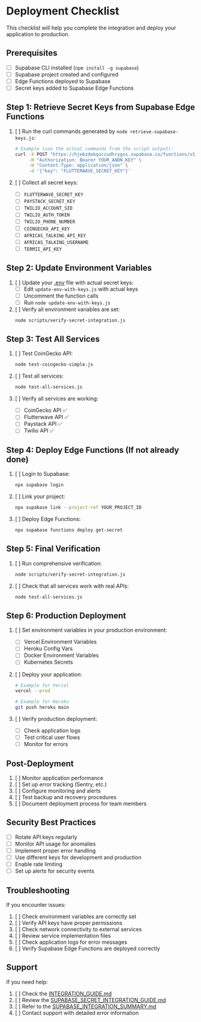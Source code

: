 # Deployment Checklist

This checklist will help you complete the integration and deploy your application to production.

## Prerequisites

- [ ] Supabase CLI installed (`npm install -g supabase`)
- [ ] Supabase project created and configured
- [ ] Edge Functions deployed to Supabase
- [ ] Secret keys added to Supabase Edge Functions

## Step 1: Retrieve Secret Keys from Supabase Edge Functions

1. [ ] Run the curl commands generated by `node retrieve-supabase-keys.js`:
   ```bash
   # Example (use the actual commands from the script output):
   curl -X POST "https://hjebzdekquczudhrygns.supabase.co/functions/v1/get-secret" \
        -H "Authorization: Bearer YOUR_ANON_KEY" \
        -H "Content-Type: application/json" \
        -d '{"key": "FLUTTERWAVE_SECRET_KEY"}'
   ```

2. [ ] Collect all secret keys:
   - [ ] `FLUTTERWAVE_SECRET_KEY`
   - [ ] `PAYSTACK_SECRET_KEY`
   - [ ] `TWILIO_ACCOUNT_SID`
   - [ ] `TWILIO_AUTH_TOKEN`
   - [ ] `TWILIO_PHONE_NUMBER`
   - [ ] `COINGECKO_API_KEY`
   - [ ] `AFRICAS_TALKING_API_KEY`
   - [ ] `AFRICAS_TALKING_USERNAME`
   - [ ] `TERMII_API_KEY`

## Step 2: Update Environment Variables

1. [ ] Update your [.env](file:///C:/Users/HP/.qoder/frontend-eloity-unified-ecosys-2/.env) file with actual secret keys:
   - [ ] Edit `update-env-with-keys.js` with actual keys
   - [ ] Uncomment the function calls
   - [ ] Run `node update-env-with-keys.js`

2. [ ] Verify all environment variables are set:
   ```bash
   node scripts/verify-secret-integration.js
   ```

## Step 3: Test All Services

1. [ ] Test CoinGecko API:
   ```bash
   node test-coingecko-simple.js
   ```

2. [ ] Test all services:
   ```bash
   node test-all-services.js
   ```

3. [ ] Verify all services are working:
   - [ ] CoinGecko API ✅
   - [ ] Flutterwave API ✅
   - [ ] Paystack API ✅
   - [ ] Twilio API ✅

## Step 4: Deploy Edge Functions (If not already done)

1. [ ] Login to Supabase:
   ```bash
   npx supabase login
   ```

2. [ ] Link your project:
   ```bash
   npx supabase link --project-ref YOUR_PROJECT_ID
   ```

3. [ ] Deploy Edge Functions:
   ```bash
   npx supabase functions deploy get-secret
   ```

## Step 5: Final Verification

1. [ ] Run comprehensive verification:
   ```bash
   node scripts/verify-secret-integration.js
   ```

2. [ ] Check that all services work with real APIs:
   ```bash
   node test-all-services.js
   ```

## Step 6: Production Deployment

1. [ ] Set environment variables in your production environment:
   - [ ] Vercel Environment Variables
   - [ ] Heroku Config Vars
   - [ ] Docker Environment Variables
   - [ ] Kubernetes Secrets

2. [ ] Deploy your application:
   ```bash
   # Example for Vercel
   vercel --prod
   
   # Example for Heroku
   git push heroku main
   ```

3. [ ] Verify production deployment:
   - [ ] Check application logs
   - [ ] Test critical user flows
   - [ ] Monitor for errors

## Post-Deployment

1. [ ] Monitor application performance
2. [ ] Set up error tracking (Sentry, etc.)
3. [ ] Configure monitoring and alerts
4. [ ] Test backup and recovery procedures
5. [ ] Document deployment process for team members

## Security Best Practices

- [ ] Rotate API keys regularly
- [ ] Monitor API usage for anomalies
- [ ] Implement proper error handling
- [ ] Use different keys for development and production
- [ ] Enable rate limiting
- [ ] Set up alerts for security events

## Troubleshooting

If you encounter issues:

1. [ ] Check environment variables are correctly set
2. [ ] Verify API keys have proper permissions
3. [ ] Check network connectivity to external services
4. [ ] Review service implementation files
5. [ ] Check application logs for error messages
6. [ ] Verify Supabase Edge Functions are deployed correctly

## Support

If you need help:

1. [ ] Check the [INTEGRATION_GUIDE.md](file:///C:/Users/HP/.qoder/frontend-eloity-unified-ecosys-2/INTEGRATION_GUIDE.md)
2. [ ] Review the [SUPABASE_SECRET_INTEGRATION_GUIDE.md](file:///C:/Users/HP/.qoder/frontend-eloity-unified-ecosys-2/SUPABASE_SECRET_INTEGRATION_GUIDE.md)
3. [ ] Refer to the [SUPABASE_INTEGRATION_SUMMARY.md](file:///C:/Users/HP/.qoder/frontend-eloity-unified-ecosys-2/SUPABASE_INTEGRATION_SUMMARY.md)
4. [ ] Contact support with detailed error information